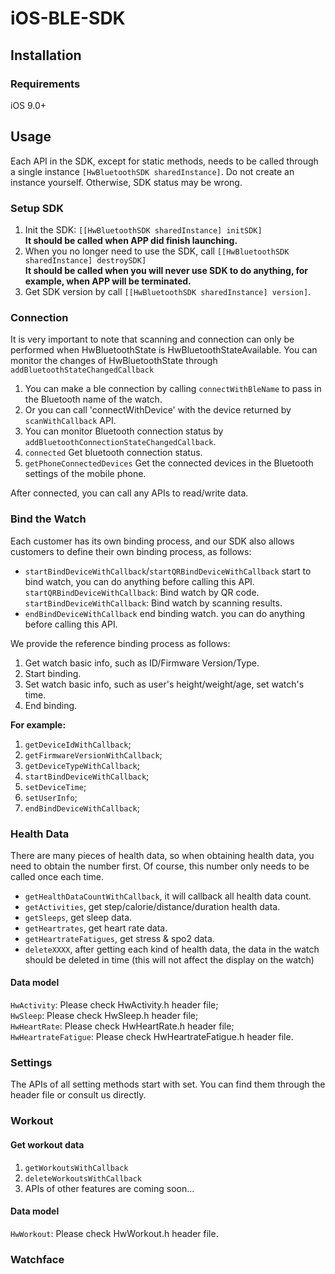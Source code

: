 # iOS-BLE-SDK

## Installation

### Requirements
iOS 9.0+

## Usage
Each API in the SDK, except for static methods, needs to be called through a single instance ``` [HwBluetoothSDK sharedInstance] ```. Do not create an instance yourself. Otherwise, SDK status may be wrong.
### Setup SDK
1. Init the SDK: ``` [[HwBluetoothSDK sharedInstance] initSDK] ```<br>
**It should be called when APP did finish launching.**
2. When you no longer need to use the SDK, call ```[[HwBluetoothSDK sharedInstance] destroySDK] ```<br>
**It should be called when you will never use SDK to do anything, for example, when APP will be terminated.**
3. Get SDK version by call ```[[HwBluetoothSDK sharedInstance] version]```.

### Connection

It is very important to note that scanning and connection can only be performed when HwBluetoothState is HwBluetoothStateAvailable.
You can monitor the changes of HwBluetoothState through ```addBluetoothStateChangedCallback```

1. You can make a ble connection by calling ```connectWithBleName``` to pass in the Bluetooth name of the watch.
2. Or you can call 'connectWithDevice' with the device returned by ```scanWithCallback``` API.
3. You can monitor Bluetooth connection status by ```addBluetoothConnectionStateChangedCallback```.
4. ```connected``` Get bluetooth connection status.
5. ```getPhoneConnectedDevices``` Get the connected devices in the Bluetooth settings of the mobile phone.

After connected, you can call any APIs to read/write data.

### Bind the Watch
Each customer has its own binding process, and our SDK also allows customers to define their own binding process, as follows:
* ```startBindDeviceWithCallback```/```startQRBindDeviceWithCallback``` start to bind watch, you can do anything before calling this API.
```startQRBindDeviceWithCallback```: Bind watch by QR code.<br>
```startBindDeviceWithCallback```: Bind watch by scanning results.
* ```endBindDeviceWithCallback``` end binding watch. you can do anything before calling this API.

We provide the reference binding process as follows:
1. Get watch basic info, such as ID/Firmware Version/Type.
2. Start binding.
3. Set watch basic info, such as user's height/weight/age, set watch's time.
4. End binding.

**For example:**
1. ```getDeviceIdWithCallback```;
2. ```getFirmwareVersionWithCallback```;
3. ```getDeviceTypeWithCallback```;
4. ```startBindDeviceWithCallback```;
5. ```setDeviceTime```;
6. ```setUserInfo```;
7. ```endBindDeviceWithCallback```;

### Health Data
There are many pieces of health data, so when obtaining health data, you need to obtain the number first. Of course, this number only needs to be called once each time.

* ```getHealthDataCountWithCallback```, it will callback all health data count.
* ```getActivities```, get step/calorie/distance/duration health data.
* ```getSleeps```, get sleep data.
* ```getHeartrates```, get heart rate data.
* ```getHeartrateFatigues```, get stress & spo2 data.
* ```deleteXXXX```, after getting each kind of health data, the data in the watch should be deleted in time (this will not affect the display on the watch)

#### Data model
```HwActivity```: Please check HwActivity.h header file;<br>
```HwSleep```: Please check HwSleep.h header file;<br>
```HwHeartRate```: Please check HwHeartRate.h header file;<br>
```HwHeartrateFatigue```: Please check HwHeartrateFatigue.h header file.<br>

### Settings
The APIs of all setting methods start with set. You can find them through the header file or consult us directly.

### Workout
#### Get workout data
1. ```getWorkoutsWithCallback```
2. ```deleteWorkoutsWithCallback```
3. APIs of other features are coming soon...

#### Data model
```HwWorkout```: Please check HwWorkout.h header file.

### Watchface

